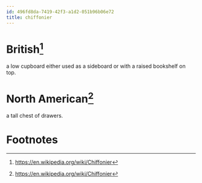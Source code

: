 ```yaml
---
id: 496fd8da-7419-42f3-a1d2-051b96b06e72
title: chiffonier
---
```


# British[^1]

a low cupboard either used as a sideboard or with a raised bookshelf on
top.

# North American[^2]

a tall chest of drawers.

# Footnotes

[^1]: <https://en.wikipedia.org/wiki/Chiffonier>

[^2]: <https://en.wikipedia.org/wiki/Chiffonier>
